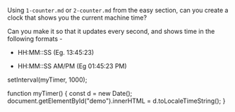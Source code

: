 Using `1-counter.md` or `2-counter.md` from the easy section, can you create a
clock that shows you the current machine time?

Can you make it so that it updates every second, and shows time in the following formats - 

 - HH:MM::SS (Eg. 13:45:23)

 - HH:MM::SS AM/PM (Eg 01:45:23 PM)

setInterval(myTimer, 1000);

function myTimer() {
  const d = new Date();
  document.getElementById("demo").innerHTML = d.toLocaleTimeString();
}